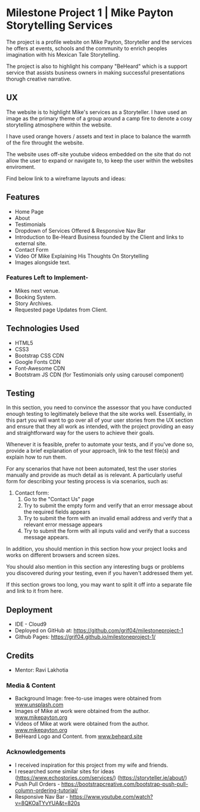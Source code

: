 # Milestone Project 1 | Mike Payton Storytelling Services

The project is a profile website on Mike Payton, Storyteller and the services he offers at events, schools and
the community to enrich peoples imagination with his Mexican Tale Storytelling.

The project is also to highlight his company "BeHeard" which is a support service that assists business owners in making 
successful presentations thorugh creative narrative. 

## UX

The website is to highlight Mike's services as a Storyteller.
I have used an image as the primary theme of a group around a camp fire to denote a cosy storytelling atmosphere within the website. 

I have used orange hovers / assets and text in place to balance the warmth of the fire throught the website. 

The website uses off-site youtube videos embedded on the site that do not allow the user to expand or navigate to, to keep the user within the websites enviroment.

Find below link to a wireframe layouts and ideas:


## Features

- Home Page
- About
- Testimonials
- Dropdown of Services Offered & Responsive Nav Bar
- Introduction to Be-Heard Business founded by the Client and links to external site. 
- Contact Form
- Video Of Mike Explaining His Thoughts On Storytelling
- Images alongside text.

### Features Left to Implement-
- Mikes next venue.
- Booking System. 
- Story Archives.
- Requested page Updates from Client. 

## Technologies Used

- HTML5
- CSS3
- Bootstrap CSS CDN
- Google Fonts CDN
- Font-Awesome CDN
- Bootstram JS CDN (for Testimonials only using carousel component)

## Testing

In this section, you need to convince the assessor that you have conducted enough testing to legitimately believe that the site works well. Essentially, in this part you will want to go over all of your user stories from the UX section and ensure that they all work as intended, with the project providing an easy and straightforward way for the users to achieve their goals.

Whenever it is feasible, prefer to automate your tests, and if you've done so, provide a brief explanation of your approach, link to the test file(s) and explain how to run them.

For any scenarios that have not been automated, test the user stories manually and provide as much detail as is relevant. A particularly useful form for describing your testing process is via scenarios, such as:

1. Contact form:
    1. Go to the "Contact Us" page
    2. Try to submit the empty form and verify that an error message about the required fields appears
    3. Try to submit the form with an invalid email address and verify that a relevant error message appears
    4. Try to submit the form with all inputs valid and verify that a success message appears.

In addition, you should mention in this section how your project looks and works on different browsers and screen sizes.

You should also mention in this section any interesting bugs or problems you discovered during your testing, even if you haven't addressed them yet.

If this section grows too long, you may want to split it off into a separate file and link to it from here.

## Deployment

- IDE - Cloud9 
- Deployed on GitHub at: https://github.com/grif04/milestoneproject-1
- Github Pages: https://grif04.github.io/milestoneproject-1/


## Credits

- Mentor: Ravi Lakhotia 

### Media & Content 
- Background Image: free-to-use images were obtained from www.unsplash.com
- Images of Mike at work were obtained from the author. www.mikepayton.org
- Videos of Mike at work were obtained from the author. www.mikepayton.org
- BeHeard Logo and Content. from www.beheard.site

### Acknowledgements

- I received inspiration for this project from my wife and friends. 
- I researched some similar sites for ideas (https://www.echostories.com/services/) (https://storyteller.ie/about/)
- Push Pull Orders - https://bootstrapcreative.com/bootstrap-push-pull-column-ordering-tutorial/
- Responsive Nav Bar - https://www.youtube.com/watch?v=8QKOaTYvYUA&t=820s